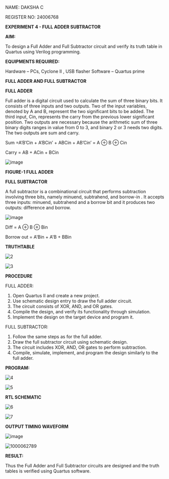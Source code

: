 NAME: DAKSHA C

REGISTER NO: 24006768

**EXPERIMENT 4 - FULL ADDER SUBTRACTOR**

**AIM:**

To design a Full Adder and Full Subtractor circuit and verify its truth table in Quartus using Verilog programming.

**EQUIPMENTS REQUIRED:**

Hardware – PCs, Cyclone II , USB flasher
Software – Quartus prime

**FULL ADDER AND FULL SUBTRACTOR**

**FULL ADDER**

Full adder is a digital circuit used to calculate the sum of three binary bits. It consists of three inputs and two outputs. Two of the input variables, denoted by A and B, represent the two significant bits to be added. The third input, Cin, represents the carry from the previous lower significant position. Two outputs are necessary because the arithmetic sum of three binary digits ranges in value from 0 to 3, and binary 2 or 3 needs two digits. The two outputs are sum and carry.

Sum =A’B’Cin + A’BCin’ + ABCin + AB’Cin’ = A ⊕ B ⊕ Cin 

Carry = AB + ACin + BCin

![image](https://github.com/naavaneetha/FULL_ADDER_SUBTRACTOR/assets/154305477/0f30ba51-5ffb-4198-845f-18e054f675e7)

**FIGURE-1 FULL ADDER**

**FULL SUBTRACTOR**

A full subtractor is a combinational circuit that performs subtraction involving three bits, namely minuend, subtrahend, and borrow-in . It accepts three inputs: minuend, subtrahend and a borrow bit and it produces two outputs: difference and borrow.

![image](https://github.com/naavaneetha/FULL_ADDER_SUBTRACTOR/assets/154305477/02b24f51-ab51-4304-9ad6-7b81ffc1ead5)

Diff = A ⊕ B ⊕ Bin 

Borrow out = A'Bin + A'B + BBin

**TRUTHTABLE**

![2](https://github.com/user-attachments/assets/8b4df042-7374-4cb1-9cea-e61d7512fdf9)

![3](https://github.com/user-attachments/assets/ead961b8-a35b-474f-9698-f00edb6c203e)

**PROCEDURE**

FULL ADDER:
1. Open Quartus II and create a new project.
2. Use schematic design entry to draw the full adder circuit.
3. The circuit consists of XOR, AND, and OR gates.
4. Compile the design, and verify its functionality through simulation.
5. Implement the design on the target device and program it.

FULL SUBTRACTOR:
1. Follow the same steps as for the full adder.
2. Draw the full subtractor circuit using schematic design.
3. The circuit includes XOR, AND, OR gates to perform subtraction.
4. Compile, simulate, implement, and program the design similarly to the full adder.

**PROGRAM:**

![4](https://github.com/user-attachments/assets/698b2a69-7866-4c01-8859-29f1287e22c6)

![5](https://github.com/user-attachments/assets/a56449a0-373d-42cd-8ba8-7ba93334d2a4)

**RTL SCHEMATIC**

![6](https://github.com/user-attachments/assets/1aea4f65-9b54-4bf3-99d9-440869770156)

![7](https://github.com/user-attachments/assets/fb63e995-6c14-4869-bdd4-cd8e0fea7754)

**OUTPUT TIMING WAVEFORM**

![image](https://github.com/user-attachments/assets/d194e35a-2f04-4c72-97f0-fd07fb81ffd9)

![1000062789](https://github.com/user-attachments/assets/23e490f6-323a-4f4a-8c1e-3bff0b0aae05)


**RESULT:**

Thus the Full Adder and Full Subtractor circuits are designed and the truth tables is verified using Quartus software.



